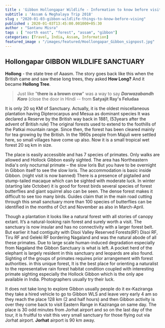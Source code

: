```yaml
---
title : 'Gibbon Hollongapar Wildlife - Information to know before visiting'
subtitle : 'Assam & Meghalaya Trip 2018'
slug : "2020-01-03-gibbon-wildlife-things-to-know-before-vising"
published : 2020-01-03T13:45:00.001000+05:30
author : "Santanu Misra"
tags : [ "north east", "forest", "assam", "gibbon"]
categories: [Travel, India, Assam, Information]
featured_image : "/images/featured/Hoollongapar_Gibbon_signpost.jpg"
---
```

## Hollongapar GIBBON WILDLIFE SANCTUARY

**Hollong** - the state tree of Aaasm. The story goes back like this when the British came and saw these long trees, they asked **How Long?** And it became **Hollong Tree**.

>Just like "**there is a brown crow**" was a way to say ***Darwazabandh Karo*** (close the door in Hindi -- from **Satyajit Ray's Feludaa**  

It is only 20 sq KM of Sanctuary. Actually, it is the oldest miscellaneous plantation having Dipterocarpus and Mesua as dominant species It was declared a Reserve by the British way back in 1881, (53years after the advent of British rule) The original forests used to extend to the foothills of the Patkai mountain range. Since then, the forest has been cleared mainly for tea growing by the British. In the 1960s people from Majuli were settled here, so small villages have come up also. Now it is a small tropical wet forest 20 sq km in size.  

The place is easily accessible and has 7 species of primates. Only walks are allowed and Hollock Gibbon easily sighted. The area has Northeastern India's only nocturnal primate – the slow loris But you have to be overnight in Gibbon itself to see the slow loris. The accommodation is basic inside Gibbon. (night visit is now banned) There is a presence of pigtailed and stump-tailed macaque which can be sighted with moderate luck. In winter (starting late October) it is good for forest birds several species of forest butterflies and giant squirrel also can be seen. The dense forest makes it difficult to see too many birds. Guides claim that in the main road cutting through this small sanctuary more than 100 species of butterflies can be identified in the months of Oct and November as also in March-April.  

Though a plantation it looks like a natural forest with all stories of canopy extant. It’s a natural-looking rain forest and surely worth a visit. The sanctuary is now insular and has no connectivity with a larger forest belt. But earlier it had contiguity with Disoi Valley Reserved Forests(RF) Disoi RF, Tiru RF and Geleki RF bordering Nagaland and was the natural abode of all these primates. Due to large scale human-induced degradation especially from Nagaland the Gibbon Sanctuary is what is left. A pocket herd of the elephant is largely resident in this sanctuary and leopards are also found. Sighting of the groups of primates requires prior arrangement with forest authorities. in this unique forest, It is the best place for orienting a naturalist to the representative rain forest habitat condition coupled with interesting primate sighting especially the Hollock Gibbon which is the only ape available in India. Photographers usually try their luck.  

It does not take long to explore Gibbon usually people do it ex-Kaziranga they take a hired vehicle to go to Gibbon WLS and leave very early 4 am so they reach the place 128 km (2 and half hours) and then Gibbon activity is over they come back to visit Eastern Range in Kaziranga on same day. The place is 30 odd minutes from Jorhat airport and so on the last day of the tour, it is fruitful to visit this very small sanctuary for those flying out via Jorhat airport. **Jorhat** airport is 90 km away.  
